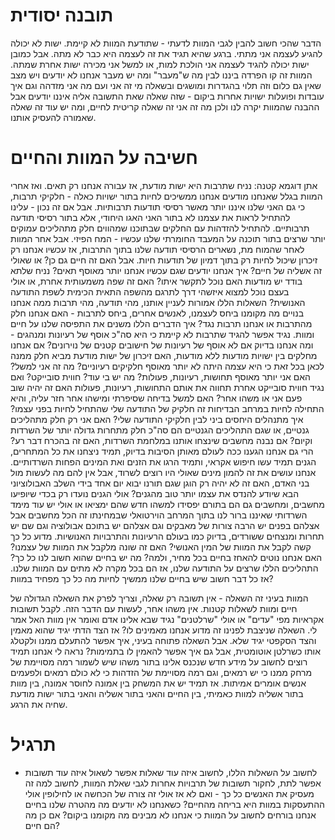 תובנה יסודית
=====

הדבר שהכי חשוב להבין לגבי המוות לדעתי - שתודעת המוות לא קיימת. ישות לא יכולה להגיע לעצמה אני מתתי. ברגע שהיא תגיד את זה
לעצמה היא כבר לא מתה. אבל כמובן ישות יכולה להגיד לעצמה אני הולכת למות, או למשל אני מכירה ישות אחרת שמתה. המוות זה קו הפרדה
ביננו לבין מה ש"מעבר" ומה יש מעבר אנחנו לא יודעים ויש מצב שאין גם כלום וזה תלוי בהגדרות ומושגים ובשאלה מי זה אני ועם מה אני
מזדהה וגם איך עובדות ופועלות ישויות אחרות ביקום - שזה שאלה שאת התשובה אליה איננו יודעים אבל ההבנה שהמוות יקרה לנו ולכן מה 
זה אני זה שאלה קריטית לחיים, ומה יש עוד זה שאלה שאמורה להעסיק אותנו. 

חשיבה על המוות והחיים
===== 

אתן דוגמא קטנה: נניח שתרבות היא ישות מודעת, אז עבורה אנחנו רק תאים. ואז אחרי המוות בגלל שאנחנו מודעים אנחנו ממשיכים לחיות בתור
ישויות כאלה - חלקיקי תרבות, כי גם האני שלנו איננו יותר מאשר רסיסי תודעות תרבותיות. אבל אם זה נכון - עלינו להתחיל לראות את עצמנו
לא בתור האני האגו היחודי, אלא בתור רסיסי תודעה תרבותיים. להתחיל להזדהות עם החלקים שבתוכנו שמהווים חלק מתהליכים עמוקים יותר שרצים
בתור תוכנה על המעבד החומרתי שלנו עכשיו - המח הפיזי. אבל אחר המוות לאחר שהמוח מת, נשארים הרסיסי תודעה שלנו בתוך התרבות, אז עכשיו 
אנחנו רק זיכרון שיכול לחיות רק בתוך דמיון של תודעות חיות. אבל האם זה חיים גם כן? או שאולי זה אשליה של חיים? איך אנחנו יודעים שגם
עכשיו אנחנו יותר מאוסף תאים? נניח שלתא בודד יש מודעות האם נוכל לתקשר איתו? האם זה שפה משמעותית אחרת, או אולי בעצם נוכל למצוא
איזשהי דרך לתרגם מהשפה התאית הכימית לשפת התודעה האנושית? השאלות הללו אמורות לעניין אותנו, מהי תודעה, מהי תרבות ממה אנחנו בנויים
מה מקומנו ביחס לעצמנו, לאנשים אחרים, ביחס לתרבות - האם אנחנו חלק מהתרבות או אנחנו תרבות נגד? איך הדברים הללו משנים את התפיסה שלנו
על חיים ומוות. נגיד אפשר להגיד שתרבות לא קיימת כי היא סה"כ אוסף של רעיונות ומנהגים - ומה אנחנו בדיוק אם לא אוסף של רעיונות
של חישובים קטנים של נוירונים? אם אנחנו מחלקים בין ישויות מודעות ללא מודעות, האם זיכרון של ישות מודעת מביא חלק ממנה לכאן בכל זאת
כי היא עצמה היתה לא יותר מאוסף חלקיקים רעיוניים? מה זה אני למשל? האם אני יותר מאוסף תחושות, רעיונות, פעולות? מה יש בי עוד? חווית 
סובייקט? ואם נגיד חווית סובייקט אחרת תחווה את אותם התחושות, רעיונות, פעולות האם זה יהיה שוב פעם אני או משהו אחר? האם למשל בדיחה 
שסיפרתי ומישהו אחר חזר עליה, והיא התחילה לחיות במרחב הבדיחות זה חלקיק של התודעה שלי שהתחיל לחיות בפני עצמו? איך מתנהלים היחסים
ביני לבין חלקיקי התודעה שלי? האם אני רק חלק מתהליכים גנטיים, או שגם התהליכים הגנטיים הם סה"כ חלק מתחרות גדולה יותר של השרדות
וקיום? אם נבנה מחשבים שינצחו אותנו במלחמת השרדות, האם זה בהכרח דבר רע? הרי גם אנחנו הגענו ככה לעולם מאותן הסיבות בדיוק, תמיד 
ניצחנו את כל המתחרים, הגנים תמיד עשו חיפוש אקראי, ותמיד הרגו את הזנים ואת המינים הפחות השרדותיים. אנחנו עושים את זה להמון מינים 
שאולי היו רוצים לשרוד, אבל אין להם מה לעשות מול בני האדם, האם זה לא יהיה רק הוגן שגם תורנו יבוא יום אחד בידי השלב האבולוציוני
הבא שיודע להנדס את עצמו יותר טוב מהגנים? אולי הגנים נועדו רק בכדי שיופיעו מחשבים, ומחשבים גם הם בתורם יפסידו למשהו חדש שהם ימציאו
או אולי יש עוד מימד השרדותי שאיננו ברור לנו בתוך המרחב הוירטואלי שבמחינתו זה הכל מחשבים אבל אצלהם בפנים יש הרבה צורות של מאבקים
וגם אצלהם יש בתוכם אבולוציה וגם שם יש תחרות ומנצחים ששורדים, בדיוק כמו בעולם הרעיונות והתרבויות האנושיות. מדוע כל כך קשה לקבל את 
המוות של המין האנושי? האם זה שונה מלקבל את המוות של עצמנו? האם אנחנו נוטים להאחז בחיים בכל מחיר, ולמה? מה יש בחיים שהוא חשוב לנו 
כל כך? התהליכים הללו שרצים על התודעה שלנו, אז הם בכל מקרה לא מתים עם המוות שלנו. אז כל דבר חשוב שיש בחיים שלנו ממשיך לחיות מה כל 
כך מפחיד במוות? 

המוות בעיני זה השאלה - אין תשובה רק שאלה, וצריך לפרק את השאלה הגדולה של חיים ומוות לשאלות קטנות. אין משהו אחר, לעשות עם הדבר הזה.
לקבל תשובות אקראיות מפי "עדים" או אולי "שרלטנים" נגיד שבא אלינו אדם ואומר אין מוות האל אמר לי. השאלה שניצבת לפנינו זה מדוע אנחנו 
מאמינים לו? אז הצד הדתי יגיד שהוא מאמין והצד הסקפטי יגיד שלא. אבל השאלה פתוחה בעיני, איך אפשר להתעלם ממנו ולקטלג אותו כשרלטן
אוטומטית, אבל גם איך אפשר להאמין לו בתמימות? נראה לי אנחנו תמיד רוצים לחשוב על מידע חדש שנכנס אלינו בתור משהו שיש לשמור רמה
מסויימת של מרחק ממנו כי יש רמאים, וגם רמה מסויימת של הזדהות כי לא כולם רמאים ולפעמים אנשים אומרים אמיתות. אז תמיד יש את 
המשחק בין אמונה לחוסר אמונה, בין מוות בתור אשליה למוות כאמיתי, בין החיים והאני בתור אשליה והאני בתור ישות מודעת שחיה את הרגע.

תרגיל
====

- לחשוב על השאלות הללו, לחשוב איזה עוד שאלות אפשר לשאול איזה עוד תשובות אפשר לתת, לחקור תשובות של תרבויות אחרות
לגבי שאלת המוות, לחשוב למה זה מעסיק את האנשים כל כך - ואם לא אז אולי זה צורה של הכחשה או לחילופין אולי ההתעסקות
במוות היא בריחה מהחיים? כשאנחנו לא יודעים מה מהטרה שלנו בחיים אנחנו בורחים לחשוב על המוות כי אנחנו לא מבינים מה 
מקומנו ביקום? אם כן מה הם חיים? 
